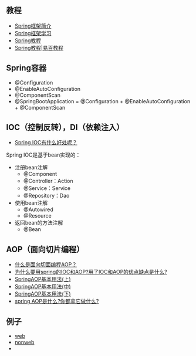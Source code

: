## 教程

- [Spring框架简介](https://www.ibm.com/developerworks/cn/java/wa-spring1/)
- [Spring框架学习](http://blog.csdn.net/lishuangzhe7047/article/details/20740209)
- [Spring教程](http://wiki.jikexueyuan.com/project/spring/)
- [Spring教程|易百教程](http://www.yiibai.com/spring/)

## Spring容器

- @Configuration
- @EnableAutoConfiguration
- @ComponentScan
- @SpringBootApplication = @Configuration + @EnableAutoConfiguration + @ComponentScan

## IOC（控制反转），DI（依赖注入）

- [Spring IOC有什么好处呢？](https://www.zhihu.com/question/23277575)

Spring IOC是基于bean实现的：

- 注册bean注解
  - @Component
  - @Controller：Action
  - @Service：Service
  - @Repository：Dao
- 使用bean注解
  - @Autowired
  - @Resource
- 返回bean的方法注解
  - @Bean

## AOP（面向切片编程）

- [什么是面向切面编程AOP？](https://www.zhihu.com/question/24863332)
- [为什么要用spring的IOC和AOP?用了IOC和AOP的优点缺点是什么?](https://www.zhihu.com/question/19993030)
- [SpringAOP基本用法(上)](https://zhuanlan.zhihu.com/p/25892085)
- [SpringAOP基本用法(中)](https://zhuanlan.zhihu.com/p/25892058)
- [SpringAOP基本用法(下)](https://zhuanlan.zhihu.com/p/25891989)
- [spring AOP是什么?你都拿它做什么?](https://zhuanlan.zhihu.com/p/28097563)

## 例子

- [web](https://github.com/gaoxinge/bible/tree/master/java/spring/1)
- [nonweb](https://github.com/gaoxinge/bible/tree/master/java/spring/2)
- []()